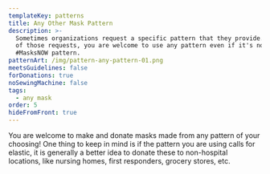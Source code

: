```yaml
---
templateKey: patterns
title: Any Other Mask Pattern
description: >-
  Sometimes organizations request a specific pattern that they provide. Outside
  of those requests, you are welcome to use any pattern even if it's not a
  #MasksNOW pattern. 
patternArt: /img/pattern-any-pattern-01.png
meetsGuidelines: false
forDonations: true
noSewingMachine: false
tags:
  - any mask
order: 5
hideFromFront: true
---
```

You are welcome to make and donate masks made from any pattern of your choosing! One thing to keep in mind is if the pattern you are using calls for elastic, it is generally a better idea to donate these to non-hospital locations, like nursing homes, first responders, grocery stores, etc.
